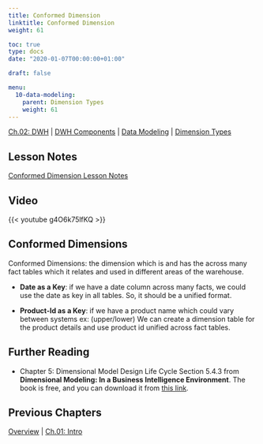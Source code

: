 ```yaml
---
title: Conformed Dimension
linktitle: Conformed Dimension
weight: 61

toc: true
type: docs
date: "2020-01-07T00:00:00+01:00"

draft: false

menu:
  10-data-modeling:
    parent: Dimension Types
    weight: 61
---
```


[Ch.02: DWH](../../../../../02-dwh) | [DWH Components](../../../../03-architecture/) | [Data Modeling](../../../10-data-modeling/) | [Dimension Types](../../02-dimension-types/)

## Lesson Notes

[Conformed Dimension Lesson Notes](../01-conformed-dimension.pdf)


## Video

{{< youtube g4O6k75lfKQ >}}

## Conformed Dimensions

Conformed Dimensions: the dimension which is and has the across many fact tables which it
    relates and used in different areas of the warehouse.

- **Date as a Key**: if we have a date column across many facts, we could use the
        date as key in all tables. So, it should be a unified format.

- **Product-Id as a Key**: if we have a product name which could vary between systems
ex: (upper/lower) We can create a dimension table for the product
        details and use product id unified across fact tables.


## Further Reading

- Chapter 5: Dimensional Model Design Life Cycle Section 5.4.3 from **Dimensional Modeling: In a Business Intelligence Environment**. The book is free, and you can download it from [this link](https://www.redbooks.ibm.com/redbooks/pdfs/sg247138.pdf).


## Previous Chapters

[Overview](../../../../)  | [Ch.01: Intro](../../../../../01-introduction) 
